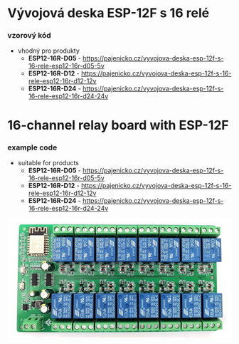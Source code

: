 # Vývojová deska ESP-12F s 16 relé 
### vzorový kód
- vhodný pro produkty
	- **ESP12-16R-D05** - https://pajenicko.cz/vyvojova-deska-esp-12f-s-16-rele-esp12-16r-d05-5v
	- **ESP12-16R-D12** - https://pajenicko.cz/vyvojova-deska-esp-12f-s-16-rele-esp12-16r-d12-12v
	- **ESP12-16R-D24** - https://pajenicko.cz/vyvojova-deska-esp-12f-s-16-rele-esp12-16r-d24-24v

# 16-channel relay board with ESP-12F
### example code
- suitable for products
	- **ESP12-16R-D05** - https://pajenicko.cz/vyvojova-deska-esp-12f-s-16-rele-esp12-16r-d05-5v
	- **ESP12-16R-D12** - https://pajenicko.cz/vyvojova-deska-esp-12f-s-16-rele-esp12-16r-d12-12v
	- **ESP12-16R-D24** - https://pajenicko.cz/vyvojova-deska-esp-12f-s-16-rele-esp12-16r-d24-24v

![Náhled desky](board-picture.jpg)
